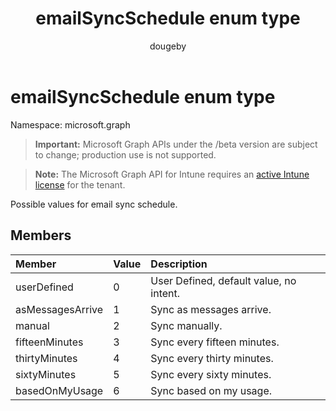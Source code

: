 ﻿---
title: "emailSyncSchedule enum type"
description: "Possible values for email sync schedule."
author: "dougeby"
localization_priority: Normal
ms.prod: "intune"
doc_type: enumPageType
---

# emailSyncSchedule enum type

Namespace: microsoft.graph

> **Important:** Microsoft Graph APIs under the /beta version are subject to change; production use is not supported.

> **Note:** The Microsoft Graph API for Intune requires an [active Intune license](https://go.microsoft.com/fwlink/?linkid=839381) for the tenant.

Possible values for email sync schedule.

## Members

| Member           | Value | Description                             |
| :--------------- | :---- | :-------------------------------------- |
| userDefined      | 0     | User Defined, default value, no intent. |
| asMessagesArrive | 1     | Sync as messages arrive.                |
| manual           | 2     | Sync manually.                          |
| fifteenMinutes   | 3     | Sync every fifteen minutes.             |
| thirtyMinutes    | 4     | Sync every thirty minutes.              |
| sixtyMinutes     | 5     | Sync every sixty minutes.               |
| basedOnMyUsage   | 6     | Sync based on my usage.                 |
